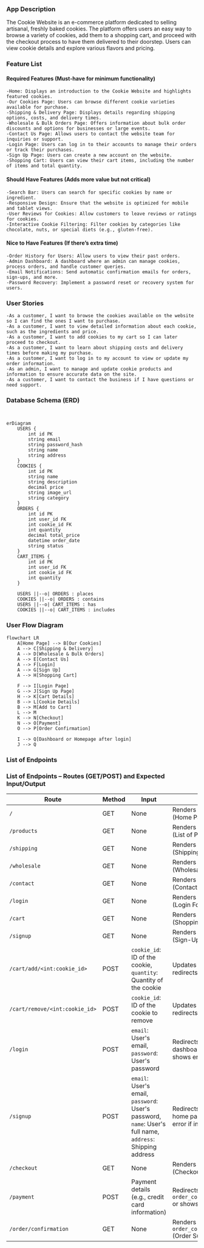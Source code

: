 ### App Description

The Cookie Website is an e-commerce platform dedicated to selling artisanal, freshly baked cookies. The platform offers users an easy way to browse a variety of cookies, add them to a shopping cart, and proceed with the checkout process to have them delivered to their doorstep. Users can view cookie details and explore various flavors and pricing.

### Feature List

#### Required Features (Must-have for minimum functionality)

    -Home: Displays an introduction to the Cookie Website and highlights featured cookies.
    -Our Cookies Page: Users can browse different cookie varieties available for purchase.
    -Shipping & Delivery Page: Displays details regarding shipping options, costs, and delivery times.
    -Wholesale & Bulk Orders Page: Offers information about bulk order discounts and options for businesses or large events.
    -Contact Us Page: Allows users to contact the website team for inquiries or support.
    -Login Page: Users can log in to their accounts to manage their orders or track their purchases.
    -Sign Up Page: Users can create a new account on the website.
    -Shopping Cart: Users can view their cart items, including the number of items and total quantity.

#### Should Have Features (Adds more value but not critical)

    -Search Bar: Users can search for specific cookies by name or ingredient.   
    -Responsive Design: Ensure that the website is optimized for mobile and tablet views.
    -User Reviews for Cookies: Allow customers to leave reviews or ratings for cookies.
    -Interactive Cookie Filtering: Filter cookies by categories like chocolate, nuts, or special diets (e.g., gluten-free).

#### Nice to Have Features (If there’s extra time)
    -Order History for Users: Allow users to view their past orders.
    -Admin Dashboard: A dashboard where an admin can manage cookies, process orders, and handle customer queries.
    -Email Notifications: Send automatic confirmation emails for orders, sign-ups, and more.
    -Password Recovery: Implement a password reset or recovery system for users.


### User Stories
    -As a customer, I want to browse the cookies available on the website so I can find the ones I want to purchase.
    -As a customer, I want to view detailed information about each cookie, such as the ingredients and price.
    -As a customer, I want to add cookies to my cart so I can later proceed to checkout.
    -As a customer, I want to learn about shipping costs and delivery times before making my purchase.
    -As a customer, I want to log in to my account to view or update my order information.
    -As an admin, I want to manage and update cookie products and information to ensure accurate data on the site.
    -As a customer, I want to contact the business if I have questions or need support.


### Database Schema (ERD) 

```mermaid


erDiagram
    USERS {
        int id PK
        string email
        string password_hash
        string name
        string address
    }
    COOKIES {
        int id PK
        string name
        string description
        decimal price
        string image_url
        string category
    }
    ORDERS {
        int id PK
        int user_id FK
        int cookie_id FK
        int quantity
        decimal total_price
        datetime order_date
        string status
    }
    CART_ITEMS {
        int id PK
        int user_id FK
        int cookie_id FK
        int quantity
    }
    
    USERS ||--o| ORDERS : places
    COOKIES ||--o| ORDERS : contains
    USERS ||--o| CART_ITEMS : has
    COOKIES ||--o| CART_ITEMS : includes
```

### User Flow Diagram
```mermaid
flowchart LR
    A[Home Page] --> B[Our Cookies]
    A --> C[Shipping & Delivery]
    A --> D[Wholesale & Bulk Orders]
    A --> E[Contact Us]
    A --> F[Login]
    A --> G[Sign Up]
    A --> H[Shopping Cart]
    
    F --> I[Login Page]
    G --> J[Sign Up Page]
    H --> K[Cart Details]
    B --> L[Cookie Details]
    B --> M[Add to Cart]
    L --> M
    K --> N[Checkout]
    N --> O[Payment]
    O --> P[Order Confirmation]

    I --> Q[Dashboard or Homepage after login]
    J --> Q
```

### List of Endpoints

### List of Endpoints – Routes (GET/POST) and Expected Input/Output

| Route                         | Method  | Input                                              | Output                                            |
|-------------------------------|---------|----------------------------------------------------|---------------------------------------------------|
| `/`                           | GET     | None                                               | Renders `index.html` (Home Page)                  |
| `/products`                   | GET     | None                                               | Renders `products.html` (List of Products)        |
| `/shipping`                   | GET     | None                                               | Renders `shipping.html` (Shipping info)           |
| `/wholesale`                  | GET     | None                                               | Renders `wholesale.html` (Wholesale info)         |
| `/contact`                    | GET     | None                                               | Renders `contact.html` (Contact Form)             |
| `/login`                      | GET     | None                                               | Renders `login.html` (Login Form)                 |
| `/cart`                       | GET     | None                                               | Renders `cart.html` (Shopping Cart)               |
| `/signup`                     | GET     | None                                               | Renders `signup.html` (Sign-Up Form)              |
| `/cart/add/<int:cookie_id>`   | POST    | `cookie_id`: ID of the cookie, `quantity`: Quantity of the cookie | Updates the cart and redirects to `/cart`          |
| `/cart/remove/<int:cookie_id>`| POST    | `cookie_id`: ID of the cookie to remove           | Updates the cart and redirects to `/cart`          |
| `/login`                      | POST    | `email`: User's email, `password`: User's password | Redirects to dashboard/home or shows error if invalid |
| `/signup`                     | POST    | `email`: User's email, `password`: User's password, `name`: User's full name, `address`: Shipping address | Redirects to login or home page, or shows error if invalid |
| `/checkout`                   | GET     | None                                               | Renders `checkout.html` (Checkout Page)           |
| `/payment`                    | POST    | Payment details (e.g., credit card information)    | Redirects to `order_confirmation.html` or shows payment error |
| `/order/confirmation`         | GET     | None                                               | Renders `order_confirmation.html` (Order Summary) |




